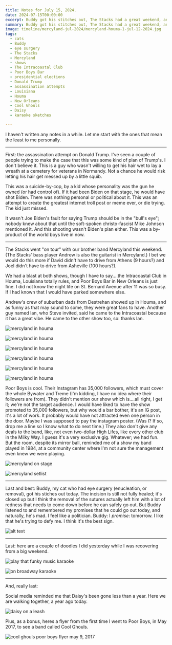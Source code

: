 ```yaml
---
title: Notes for July 15, 2024.
date: 2024-07-15T00:00:00
excerpt: Buddy got his stitches out, The Stacks had a great weekend, and somebody tried to kill the former President.
summary: Buddy got his stitches out, The Stacks had a great weekend, and somebody tried to kill the former President.
image: timeline/mercyland-jul-2024/mercyland-houma-1-jul-12-2024.jpg
tags:
  - cats
  - Buddy
  - eye surgery
  - The Stacks
  - Mercyland
  - shows
  - The Intracoastal Club
  - Poor Boys Bar
  - presidential elections
  - Donald Trump
  - assassination attempts
  - Louisiana
  - Houma
  - New Orleans
  - Cool Ghouls
  - Daisy
  - karaoke sketches

---
```


I haven't written any notes in a while. Let me start with the ones that mean the least to me personally.

-----

First: the assassination attempt on Donald Trump. I've seen a couple of people trying to make the case that this was some kind of plan of Trump's. I don't believe it. This is a guy who wasn't willing to get his hair wet to lay a wreath at a cemetery for veterans in Normandy. Not a chance he would risk letting his hair get messed up by a little squib.

This was a suicide-by-cop, by a kid whose personality was the gun he owned (or had control of). If it had been Biden on that stage, he would have shot Biden. There was nothing personal or political about it. This was an attempt to create the greatest internet troll post or meme ever, or die trying. The kid just missed.

It wasn't Joe Biden's fault for saying Trump should be in the "bull's eye"; nobody knew about that until the soft-spoken christo-fascist Mike Johnson mentioned it. And this shooting wasn't Biden's plan either. This was a by-product of the world boys live in now.

-----

The Stacks went "on tour" with our brother band Mercyland this weekend. (The Stacks' bass player Andrew is also the guitarist in Mercyland.) I bet we would do this more if David didn't have to drive from Athens (9 hours?) and Joel didn't have to drive from Asheville (100 hours?).

We had a blast at both shows, though I have to say....the Intracoastal Club in Houma, Louisiana totally rules, and Poor Boys Bar in New Orleans is just fine. I did not know the night life on St. Bernard Avenue after 11 was so busy. If I had known that I would have parked somewhere else.

Andrew's crew of suburban dads from Destrehan showed up in Houma, and as funny as that may sound to some, they were great fans to have. Another guy named Ian, who Steve invited, said he came to the Intracoastal because it has a great vibe. He came to the other show too, so: thanks Ian.

![mercyland in houma](/static/img/timeline/mercyland-jul-2024/mercyland-houma-1-jul-12-2024.jpg)

![mercyland in houma](/static/img/timeline/mercyland-jul-2024/mercyland-houma-2-jul-12-2024.jpg)

![mercyland in houma](/static/img/timeline/mercyland-jul-2024/mercyland-houma-3-jul-12-2024.jpg)

![mercyland in houma](/static/img/timeline/mercyland-jul-2024/mercyland-cctv-houma-jul-12-2024.jpg)

![mercyland in houma](/static/img/timeline/mercyland-jul-2024/donaldson-mercyland-houma-1-jul-12-2024.jpg)

![mercyland in houma](/static/img/timeline/mercyland-jul-2024/barbe-mercyland-houma-1-jul-12-2024.jpg)

Poor Boys is cool. Their Instagram has 35,000 followers, which must cover the whole Bywater and Treme (I'm kidding, I have no idea where their followers are from). They didn't mention our show which is....all right, I get it; we're not the target audience. I would have liked to have the show promoted to 35,000 followers, but why would a bar bother, it's an IG post, it's a lot of work. It probably would have not attracted even one person in the door. Maybe I was supposed to pay the instagram poster. (Was I? If so, drop me a line so I know what to do next time.) They also don't give any deals to the band, like, not even two-dollar High Lifes, like every other club in the Milky Way. I guess it's a very exclusive gig.  Whatever; we had fun. But the room, despite its mirror ball, reminded me of a show my band played in 1984, at a community center where I'm not sure the management even knew we were playing.

![mercyland on stage](/static/img/timeline/mercyland-jul-2024/mercyland-poor-boys-jul-13-2024.jpg)

![mercyland setlist](/static/img/timeline/mercyland-jul-2024/mercyland-setlist-jul-13-2024.jpg)

-----

Last and best: Buddy, my cat who had eye surgery (enucleation, or removal), got his stiches out today. The incision is still not fully healed; it's closed up but I think the removal of the sutures actually left him with a lot of redness that needs to come down before he can safely go out. But Buddy listened to and remembered my promises that he could go out today, and naturally, he's mad. I feel like a politician. Buddy: I _promise_: tomorrow. I like that he's trying to defy me. I think it's the best sign.

![alt text](/static/img/buddy/buddy-stitches-out-1-jul-15-2024.jpeg)

-----

Last: here are a couple of doodles I did yesterday while I was recovering from a big weekend.

![play that funky music karaoke](/static/img/sketchbook/funky-music-jul-14-2024.jpeg)

![on broadway karaoke](/static/img/sketchbook/on-broadway-jul-14-2024.jpeg)

-----

And, really last:

Social media reminded me that Daisy's been gone less than a year. Here we are walking together, a year ago today.

![daisy on a leash](/static/img/timeline/daisy-jul-15-2023.jpg)

Plus, as a bonus, heres a flyer from the first time I went to Poor Boys, in May 2017, to see a band called Cool Ghouls.

![cool ghouls poor boys flyer may 9, 2017](/static/img/timeline/cool-ghouls-poorboys-may-9-2017.jpg)


